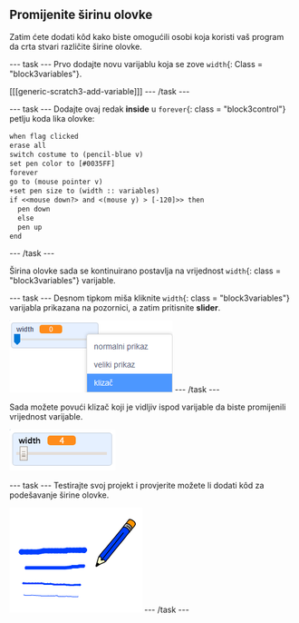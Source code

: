 ## Promijenite širinu olovke

Zatim ćete dodati kôd kako biste omogućili osobi koja koristi vaš program da crta stvari različite širine olovke.

\--- task \--- Prvo dodajte novu varijablu koja se zove `width`{: Class = "block3variables"}.

[[[generic-scratch3-add-variable]]] \--- /task \---

\--- task \--- Dodajte ovaj redak **inside** u `forever`{: class = "block3control"} petlju koda lika olovke:

```blocks3
when flag clicked
erase all
switch costume to (pencil-blue v)
set pen color to [#0035FF]
forever
go to (mouse pointer v)
+set pen size to (width :: variables)
if <<mouse down?> and <(mouse y) > [-120]>> then 
  pen down
  else
  pen up
end
```

\--- /task \---

Širina olovke sada se kontinuirano postavlja na vrijednost `width`{: class = "block3variables"} varijable.

\--- task \--- Desnom tipkom miša kliknite `width`{: class = "block3variables"} varijabla prikazana na pozornici, a zatim pritisnite **slider**.

![screenshot](images/paint-slider.png) \--- /task \---

Sada možete povući klizač koji je vidljiv ispod varijable da biste promijenili vrijednost varijable.

![screenshot](images/paint-slider-change.png)

\--- task \--- Testirajte svoj projekt i provjerite možete li dodati kôd za podešavanje širine olovke.

![screenshot](images/paint-width-test.png) \--- /task \---